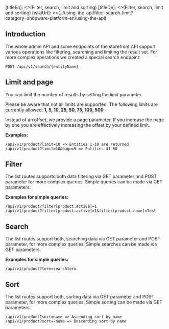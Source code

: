 
[titleEn]: <>(Filter, search, limit and sorting)
[titleDe]: <>(Filter, search, limit and sorting)
[wikiUrl]: <>(../using-the-api/filter-search-limit?category=shopware-platform-en/using-the-api)

## Introduction

The whole admin API and some endpoints of the storefront API support
various operations like filtering, searching and limiting the result
set. For more complex operations we created a special search endpoint:

    POST /api/v1/search/{entityName}

## Limit and page

You can limit the number of results by setting the *limit* parameter.

Please be aware that not all limits are supported. The following
limits are currently allowed: **1, 5, 10, 25, 50, 75, 100, 500**

Instead of an offset, we provide a page parameter. If you increase
the page by one you are effectively increasing the offset by your
defined limit.

**Examples:**

    /api/v1/product?limit=10 => Entities 1-10 are returned
    /api/v1/product?limit=10&page=5 => Entities 41-50

## Filter

The list routes supports both data filtering via GET parameter and POST
parameter for more complex queries. Simple queries can be made via GET
parameters.

**Examples for simple queries:**

    /api/v1/product?filter[product.active]=1
    /api/v1/product?filter[product.active]=1&filter[product.name]=Test

## Search

The list routes support both, searching data via GET parameter and POST
parameter, for more complex queries. Simple searches can be made via GET
parameters.

**Examples for simple queries:**

    /api/v1/product?term=searchterm

## Sort

The list routes support both, sorting data via GET parameter and POST
parameter, for more complex queries. Simple sorting can be made via GET
parameters.

    /api/v1/product?sort=name => Ascending sort by name
    /api/v1/product?sort=-name => Descending sort by name
